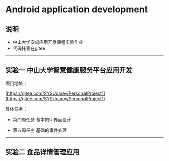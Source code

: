 # Android application development
## 说明

- 中山大学安卓应用开发课程实验作业
- 代码托管在gitee

***

## 实验一 中山大学智慧健康服务平台应用开发

项目地址：

[https://gitee.com/SYSUcarey/PersonalProject1](https://gitee.com/SYSUcarey/PersonalProject1)

具体任务：

- 第四周任务  基本的UI界面设计

- 第五周任务  基础的事件处理

***

## 实验二 食品详情管理应用



